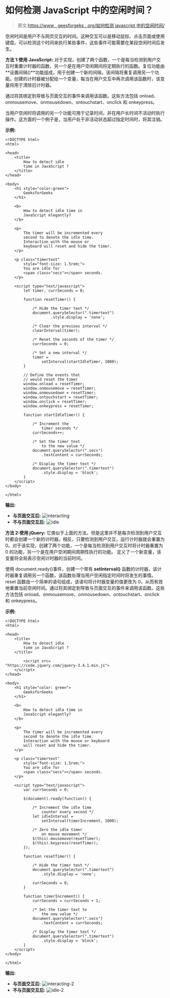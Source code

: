 # 如何检测 JavaScript 中的空闲时间？

> 原文:[https://www . geesforgeks . org/如何检测 javascript 中的空闲时间/](https://www.geeksforgeeks.org/how-to-detect-idle-time-in-javascript/)

空闲时间是用户不与网页交互的时间。这种交互可以是移动鼠标、点击页面或使用键盘。可以检测这个时间来执行某些事件，这些事件可能需要在某段空闲时间后发生。

**方法 1:使用 JavaScript:** 对于实现，创建了两个函数，一个是每当检测到用户交互时重置计时器的函数，另一个是在用户空闲期间将定期执行的函数。复位功能由**设置间隔()**功能组成，用于创建一个新的间隔，该间隔将重复调用另一个功能。创建的计时器被分配给一个变量，每当在用户交互中再次调用该函数时，该变量将用于清除旧计时器。

通过将其绑定到导致与页面交互的事件来调用该函数。这些方法包括 onload、onmousemove、onmousedown、ontouchstart、onclick 和 onkeypress。

当用户空闲时将调用的另一个功能可用于记录时间，并在用户长时间不活动时执行操作。这方面的一个例子是，当用户处于非活动状态超过指定时间时，将其注销。

**示例:**

```
<!DOCTYPE html>
<html>

<head>
    <title>
        How to detect idle
        time in JavaScript ?
    </title>
</head>

<body>
    <h1 style="color:green">
        GeeksforGeeks
    </h1>

    <b>
        How to detect idle time in
        JavaScript elegantly?
    </b>

    <p>
        The timer will be incremented every
        second to denote the idle time.
        Interaction with the mouse or
        keyboard will reset and hide the timer.
    </p>

    <p class="timertext" 
        style="font-size: 1.5rem;">
        You are idle for
        <span class="secs"></span> seconds.
    </p>

    <script type="text/javascript">
        let timer, currSeconds = 0;

        function resetTimer() {

            /* Hide the timer text */
            document.querySelector(".timertext")
                    .style.display = 'none';

            /* Clear the previous interval */
            clearInterval(timer);

            /* Reset the seconds of the timer */
            currSeconds = 0;

            /* Set a new interval */
            timer = 
                setInterval(startIdleTimer, 1000);
        }

        // Define the events that
        // would reset the timer
        window.onload = resetTimer;
        window.onmousemove = resetTimer;
        window.onmousedown = resetTimer;
        window.ontouchstart = resetTimer;
        window.onclick = resetTimer;
        window.onkeypress = resetTimer;

        function startIdleTimer() {

            /* Increment the
                timer seconds */
            currSeconds++;

            /* Set the timer text
                to the new value */
            document.querySelector(".secs")
                .textContent = currSeconds;

            /* Display the timer text */
            document.querySelector(".timertext")
                .style.display = 'block';
        }
    </script>
</body>

</html>
```

**输出:**

*   **与页面交互后:**
    ![interacting](img/8729d29f39672fc2d6e3ca580620e25f.png)
*   **不与页面交互后:**
    ![idle](img/15232ead075a913d7e4caa7d58d6eed9.png)

**方法 2:使用 jQuery:** 它类似于上面的方法，但是这里并不是每次检测到用户交互时都会创建一个新的计时器。相反，只要检测到用户交互，运行计时器就会重置为 0。对于该实现，创建了两个功能，一个是每当检测到用户交互时将计时器重置为 0 的功能，另一个是在用户空闲期间周期性执行的功能。
定义了一个新变量，该变量将全局表示空闲计时器的当前时间。

使用 document.ready()事件，创建一个带有 **setInterval()** 函数的计时器，该计时器重复调用另一个函数，该函数处理当用户空闲指定时间时将发生的事情。reset 函数由一个简单的语句组成，该语句将计时器变量的值更改为 0，从而有效地重置当前空闲时间。通过将其绑定到导致与页面交互的事件来调用该函数。这些方法包括 onload、onmousemove、onmousedown、ontouchstart、onclick 和 onkeypress。

**示例:**

```
<!DOCTYPE html>
<html>

<head>
    <title>
        How to detect idle
        time in JavaScript ?
    </title>

        <script src=
"https://code.jquery.com/jquery-3.4.1.min.js">
    </script>
</head>

<body>
    <h1 style="color: green">
        GeeksforGeeks
    </h1>

    <b>
        How to detect idle time in
        JavaScript elegantly?
    </b>

    <p>
        The timer will be incremented every 
        second to denote the idle time.
        Interaction with the mouse or keyboard
        will reset and hide the timer.
    </p>

    <p class="timertext"
        style="font-size: 1.5rem;">
        You are idle for
        <span class="secs"></span> seconds.
    </p>

    <script type="text/javascript">
        var currSeconds = 0;

        $(document).ready(function() {

            /* Increment the idle time
                counter every second */
            let idleInterval =
                setInterval(timerIncrement, 1000);

            /* Zero the idle timer
                on mouse movement */
            $(this).mousemove(resetTimer);
            $(this).keypress(resetTimer);
        });

        function resetTimer() {

            /* Hide the timer text */
            document.querySelector(".timertext")
                .style.display = 'none';

            currSeconds = 0;
        }

        function timerIncrement() {
            currSeconds = currSeconds + 1;

            /* Set the timer text to
                the new value */
            document.querySelector(".secs")
                .textContent = currSeconds;

            /* Display the timer text */
            document.querySelector(".timertext")
                .style.display = 'block';
        }
    </script>
</body>

</html>
```

**输出:**

*   **与页面交互后:**
    ![interacting-2](img/44f5bd19d39ac33aef0ed4cfb5e89aea.png)
*   **不与页面交互后:**
    ![idle-2](img/128d0997de393f4a612394aad654c9bf.png)